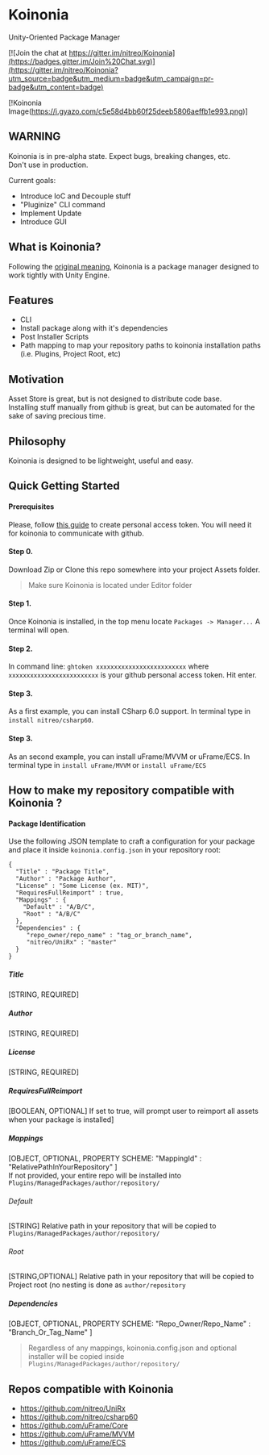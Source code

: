 # Koinonia
Unity-Oriented Package Manager  

[![Join the chat at https://gitter.im/nitreo/Koinonia](https://badges.gitter.im/Join%20Chat.svg)](https://gitter.im/nitreo/Koinonia?utm_source=badge&utm_medium=badge&utm_campaign=pr-badge&utm_content=badge)  

[!Koinonia Image(https://i.gyazo.com/c5e58d4bb60f25deeb5806aeffb1e993.png)]  

## WARNING

Koinonia is in pre-alpha state. Expect bugs, breaking changes, etc.  
Don't use in production.

Current goals:
* Introduce IoC and Decouple stuff
* "Pluginize" CLI command
* Implement Update
* Introduce GUI

## What is Koinonia? 

Following the [original meaning](https://en.wikipedia.org/wiki/Koinonia), Koinonia is a package manager designed to work tightly with Unity Engine. 

## Features

* CLI
* Install package along with it's dependencies
* Post Installer Scripts
* Path mapping to map your repository paths to koinonia installation paths (i.e. Plugins, Project Root, etc)

## Motivation

Asset Store is great, but is not designed to distribute code base.  
Installing stuff manually from github is great, but can be automated for the sake of saving precious time.  

## Philosophy

Koinonia is designed to be lightweight, useful and easy.

## Quick Getting Started

#### Prerequisites  
Please, follow [this guide](https://github.com/blog/1509-personal-api-tokens) to create personal access token. You will need it for koinonia to communicate with github.

#### Step 0.
Download Zip or Clone this repo somewhere into your project Assets folder.  
> Make sure Koinonia is located under Editor folder

#### Step 1. 
Once Koinonia is installed, in the top menu locate `Packages -> Manager...`
A terminal will open.

#### Step 2.
In command line: `ghtoken xxxxxxxxxxxxxxxxxxxxxxxxx` where `xxxxxxxxxxxxxxxxxxxxxxxxx` is your github personal access token.
Hit enter.

#### Step 3.
As a first example, you can install CSharp 6.0 support. In terminal type in `install nitreo/csharp60`. 

#### Step 3.
As an second example, you can install uFrame/MVVM or uFrame/ECS. In terminal type in `install uFrame/MVVM` or `install uFrame/ECS`

## How to make my repository compatible with Koinonia ?
#### Package Identification
Use the following JSON template to craft a configuration for your package and place it inside `koinonia.config.json` in your repository root:  
```
{
  "Title" : "Package Title",
  "Author" : "Package Author",
  "License" : "Some License (ex. MIT)",
  "RequiresFullReimport" : true,  
  "Mappings" : {
    "Default" : "A/B/C",
    "Root" : "A/B/C"
  },
  "Dependencies" : {
     "repo_owner/repo_name" : "tag_or_branch_name",
     "nitreo/UniRx" : "master"
  }
}
```

##### Title
[STRING, REQUIRED]
##### Author
[STRING, REQUIRED]
##### License
[STRING, REQUIRED]
##### RequiresFullReimport
[BOOLEAN, OPTIONAL] If set to true, will prompt user to reimport all assets when your package is installed]
##### Mappings
[OBJECT, OPTIONAL, PROPERTY SCHEME: "MappingId" : "RelativePathInYourRepository" ]  
If not provided, your entire repo will be installed into `Plugins/ManagedPackages/author/repository/`
###### Default
[STRING] Relative path in your repository that will be copied to `Plugins/ManagedPackages/author/repository/`
###### Root
[STRING,OPTIONAL] Relative path in your repository that will be copied to Project root (no nesting is done as `author/repository`
##### Dependencies
[OBJECT, OPTIONAL, PROPERTY SCHEME: "Repo_Owner/Repo_Name" : "Branch_Or_Tag_Name" ]
  
  
  
> Regardless of any mappings, koinonia.config.json and optional installer will be copied inside `Plugins/ManagedPackages/author/repository/`  


## Repos compatible with Koinonia

* https://github.com/nitreo/UniRx
* https://github.com/nitreo/csharp60
* https://github.com/uFrame/Core
* https://github.com/uFrame/MVVM
* https://github.com/uFrame/ECS


